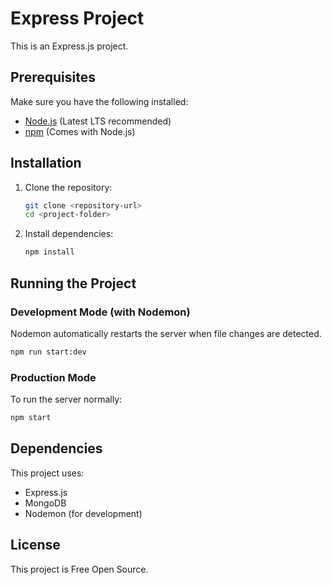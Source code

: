# Express Project

This is an Express.js project.

## Prerequisites

Make sure you have the following installed:
- [Node.js](https://nodejs.org/) (Latest LTS recommended)
- [npm](https://www.npmjs.com/) (Comes with Node.js)

## Installation

1. Clone the repository:
   ```sh
   git clone <repository-url>
   cd <project-folder>
   ```
2. Install dependencies:
   ```sh
   npm install
   ```

## Running the Project

### Development Mode (with Nodemon)

Nodemon automatically restarts the server when file changes are detected.

```sh
npm run start:dev
```

### Production Mode

To run the server normally:

```sh
npm start
```
## Dependencies

This project uses:
- Express.js
- MongoDB
- Nodemon (for development)

## License

This project is Free Open Source.

